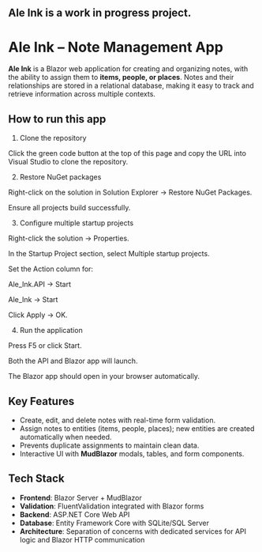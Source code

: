## Ale Ink is a work in progress project.

# Ale Ink – Note Management App  

**Ale Ink** is a Blazor web application for creating and organizing notes, with the ability to assign them to **items, people, or places**. Notes and their relationships are stored in a relational database, making it easy to track and retrieve information across multiple contexts.  

## How to run this app
1. Clone the repository

Click the green code button at the top of this page and copy the URL into Visual Studio to clone the repository.

2. Restore NuGet packages

Right-click on the solution in Solution Explorer → Restore NuGet Packages.

Ensure all projects build successfully.

3. Configure multiple startup projects

Right-click the solution → Properties.

In the Startup Project section, select Multiple startup projects.

Set the Action column for:

Ale_Ink.API → Start

Ale_Ink → Start

Click Apply → OK.

4. Run the application

Press F5 or click Start.

Both the API and Blazor app will launch.

The Blazor app should open in your browser automatically.

## Key Features  
- Create, edit, and delete notes with real-time form validation.  
- Assign notes to entities (items, people, places); new entities are created automatically when needed.  
- Prevents duplicate assignments to maintain clean data.  
- Interactive UI with **MudBlazor** modals, tables, and form components.  

## Tech Stack  
- **Frontend**: Blazor Server + MudBlazor  
- **Validation**: FluentValidation integrated with Blazor forms  
- **Backend**: ASP.NET Core Web API  
- **Database**: Entity Framework Core with SQLite/SQL Server  
- **Architecture**: Separation of concerns with dedicated services for API logic and Blazor HTTP communication  

